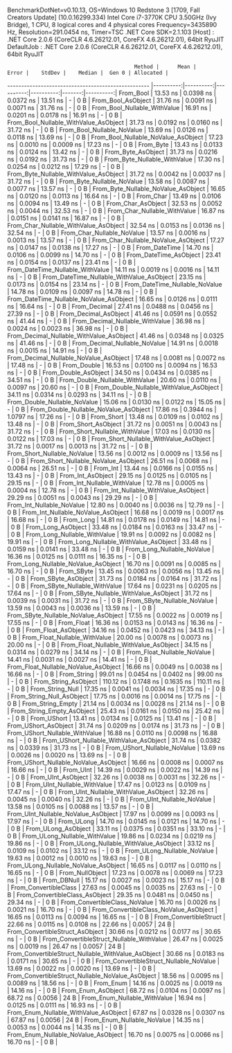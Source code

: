 
BenchmarkDotNet=v0.10.13, OS=Windows 10 Redstone 3 [1709, Fall Creators Update] (10.0.16299.334)
Intel Core i7-3770K CPU 3.50GHz (Ivy Bridge), 1 CPU, 8 logical cores and 4 physical cores
Frequency=3435890 Hz, Resolution=291.0454 ns, Timer=TSC
.NET Core SDK=2.1.103
  [Host]     : .NET Core 2.0.6 (CoreCLR 4.6.26212.01, CoreFX 4.6.26212.01), 64bit RyuJIT
  DefaultJob : .NET Core 2.0.6 (CoreCLR 4.6.26212.01, CoreFX 4.6.26212.01), 64bit RyuJIT


                                             Method |      Mean |     Error |    StdDev |    Median |  Gen 0 | Allocated |
--------------------------------------------------- |----------:|----------:|----------:|----------:|-------:|----------:|
                                          From_Bool |  13.53 ns | 0.0398 ns | 0.0372 ns |  13.51 ns |      - |       0 B |
                                 From_Bool_AsObject |  31.76 ns | 0.0091 ns | 0.0071 ns |  31.76 ns |      - |       0 B |
                       From_Bool_Nullable_WithValue |  16.91 ns | 0.0201 ns | 0.0178 ns |  16.91 ns |      - |       0 B |
              From_Bool_Nullable_WithValue_AsObject |  31.73 ns | 0.0192 ns | 0.0160 ns |  31.72 ns |      - |       0 B |
                         From_Bool_Nullable_NoValue |  13.69 ns | 0.0126 ns | 0.0118 ns |  13.69 ns |      - |       0 B |
                From_Bool_Nullable_NoValue_AsObject |  17.23 ns | 0.0010 ns | 0.0009 ns |  17.23 ns |      - |       0 B |
                                          From_Byte |  13.43 ns | 0.0133 ns | 0.0124 ns |  13.42 ns |      - |       0 B |
                                 From_Byte_AsObject |  31.73 ns | 0.0216 ns | 0.0192 ns |  31.73 ns |      - |       0 B |
                       From_Byte_Nullable_WithValue |  17.30 ns | 0.0254 ns | 0.0212 ns |  17.29 ns |      - |       0 B |
              From_Byte_Nullable_WithValue_AsObject |  31.72 ns | 0.0042 ns | 0.0037 ns |  31.72 ns |      - |       0 B |
                         From_Byte_Nullable_NoValue |  13.58 ns | 0.0087 ns | 0.0077 ns |  13.57 ns |      - |       0 B |
                From_Byte_Nullable_NoValue_AsObject |  16.65 ns | 0.0120 ns | 0.0113 ns |  16.64 ns |      - |       0 B |
                                          From_Char |  13.49 ns | 0.0106 ns | 0.0094 ns |  13.49 ns |      - |       0 B |
                                 From_Char_AsObject |  32.53 ns | 0.0052 ns | 0.0044 ns |  32.53 ns |      - |       0 B |
                       From_Char_Nullable_WithValue |  16.87 ns | 0.0151 ns | 0.0141 ns |  16.87 ns |      - |       0 B |
              From_Char_Nullable_WithValue_AsObject |  32.54 ns | 0.0153 ns | 0.0136 ns |  32.54 ns |      - |       0 B |
                         From_Char_Nullable_NoValue |  13.57 ns | 0.0016 ns | 0.0013 ns |  13.57 ns |      - |       0 B |
                From_Char_Nullable_NoValue_AsObject |  17.27 ns | 0.0147 ns | 0.0138 ns |  17.27 ns |      - |       0 B |
                                      From_DateTime |  14.70 ns | 0.0106 ns | 0.0099 ns |  14.70 ns |      - |       0 B |
                             From_DateTime_AsObject |  23.41 ns | 0.0154 ns | 0.0137 ns |  23.41 ns |      - |       0 B |
                   From_DateTime_Nullable_WithValue |  14.11 ns | 0.0019 ns | 0.0016 ns |  14.11 ns |      - |       0 B |
          From_DateTime_Nullable_WithValue_AsObject |  23.15 ns | 0.0173 ns | 0.0154 ns |  23.14 ns |      - |       0 B |
                     From_DateTime_Nullable_NoValue |  14.78 ns | 0.0109 ns | 0.0097 ns |  14.78 ns |      - |       0 B |
            From_DateTime_Nullable_NoValue_AsObject |  16.65 ns | 0.0126 ns | 0.0111 ns |  16.64 ns |      - |       0 B |
                                       From_Decimal |  27.41 ns | 0.0488 ns | 0.0456 ns |  27.39 ns |      - |       0 B |
                              From_Decimal_AsObject |  41.46 ns | 0.0591 ns | 0.0552 ns |  41.44 ns |      - |       0 B |
                    From_Decimal_Nullable_WithValue |  36.98 ns | 0.0024 ns | 0.0023 ns |  36.98 ns |      - |       0 B |
           From_Decimal_Nullable_WithValue_AsObject |  41.46 ns | 0.0348 ns | 0.0325 ns |  41.46 ns |      - |       0 B |
                      From_Decimal_Nullable_NoValue |  14.91 ns | 0.0018 ns | 0.0015 ns |  14.91 ns |      - |       0 B |
             From_Decimal_Nullable_NoValue_AsObject |  17.48 ns | 0.0081 ns | 0.0072 ns |  17.48 ns |      - |       0 B |
                                        From_Double |  16.53 ns | 0.0100 ns | 0.0094 ns |  16.53 ns |      - |       0 B |
                               From_Double_AsObject |  34.50 ns | 0.0434 ns | 0.0385 ns |  34.51 ns |      - |       0 B |
                     From_Double_Nullable_WithValue |  20.60 ns | 0.0110 ns | 0.0097 ns |  20.60 ns |      - |       0 B |
            From_Double_Nullable_WithValue_AsObject |  34.11 ns | 0.0314 ns | 0.0293 ns |  34.11 ns |      - |       0 B |
                       From_Double_Nullable_NoValue |  15.06 ns | 0.0130 ns | 0.0122 ns |  15.05 ns |      - |       0 B |
              From_Double_Nullable_NoValue_AsObject |  17.86 ns | 0.3944 ns | 1.0797 ns |  17.26 ns |      - |       0 B |
                                         From_Short |  13.48 ns | 0.0109 ns | 0.0102 ns |  13.48 ns |      - |       0 B |
                                From_Short_AsObject |  31.72 ns | 0.0051 ns | 0.0043 ns |  31.72 ns |      - |       0 B |
                      From_Short_Nullable_WithValue |  17.03 ns | 0.0130 ns | 0.0122 ns |  17.03 ns |      - |       0 B |
             From_Short_Nullable_WithValue_AsObject |  31.72 ns | 0.0017 ns | 0.0013 ns |  31.72 ns |      - |       0 B |
                        From_Short_Nullable_NoValue |  13.56 ns | 0.0012 ns | 0.0009 ns |  13.56 ns |      - |       0 B |
               From_Short_Nullable_NoValue_AsObject |  26.51 ns | 0.0068 ns | 0.0064 ns |  26.51 ns |      - |       0 B |
                                           From_Int |  13.44 ns | 0.0166 ns | 0.0155 ns |  13.43 ns |      - |       0 B |
                                  From_Int_AsObject |  29.15 ns | 0.0125 ns | 0.0105 ns |  29.15 ns |      - |       0 B |
                        From_Int_Nullable_WithValue |  12.78 ns | 0.0005 ns | 0.0004 ns |  12.78 ns |      - |       0 B |
               From_Int_Nullable_WithValue_AsObject |  29.29 ns | 0.0051 ns | 0.0043 ns |  29.29 ns |      - |       0 B |
                          From_Int_Nullable_NoValue |  12.80 ns | 0.0040 ns | 0.0036 ns |  12.79 ns |      - |       0 B |
                 From_Int_Nullable_NoValue_AsObject |  16.68 ns | 0.0019 ns | 0.0017 ns |  16.68 ns |      - |       0 B |
                                          From_Long |  14.81 ns | 0.0178 ns | 0.0149 ns |  14.81 ns |      - |       0 B |
                                 From_Long_AsObject |  33.48 ns | 0.0184 ns | 0.0163 ns |  33.47 ns |      - |       0 B |
                       From_Long_Nullable_WithValue |  19.91 ns | 0.0092 ns | 0.0082 ns |  19.91 ns |      - |       0 B |
              From_Long_Nullable_WithValue_AsObject |  33.48 ns | 0.0159 ns | 0.0141 ns |  33.48 ns |      - |       0 B |
                         From_Long_Nullable_NoValue |  16.36 ns | 0.0125 ns | 0.0111 ns |  16.35 ns |      - |       0 B |
                From_Long_Nullable_NoValue_AsObject |  16.70 ns | 0.0091 ns | 0.0085 ns |  16.70 ns |      - |       0 B |
                                         From_SByte |  13.45 ns | 0.0063 ns | 0.0056 ns |  13.45 ns |      - |       0 B |
                                From_SByte_AsObject |  31.73 ns | 0.0184 ns | 0.0164 ns |  31.72 ns |      - |       0 B |
                      From_SByte_Nullable_WithValue |  17.64 ns | 0.0231 ns | 0.0205 ns |  17.64 ns |      - |       0 B |
             From_SByte_Nullable_WithValue_AsObject |  31.72 ns | 0.0039 ns | 0.0031 ns |  31.72 ns |      - |       0 B |
                        From_SByte_Nullable_NoValue |  13.59 ns | 0.0043 ns | 0.0036 ns |  13.59 ns |      - |       0 B |
               From_SByte_Nullable_NoValue_AsObject |  17.55 ns | 0.0022 ns | 0.0019 ns |  17.55 ns |      - |       0 B |
                                         From_Float |  16.36 ns | 0.0153 ns | 0.0143 ns |  16.36 ns |      - |       0 B |
                                From_Float_AsObject |  34.16 ns | 0.0452 ns | 0.0423 ns |  34.13 ns |      - |       0 B |
                      From_Float_Nullable_WithValue |  20.00 ns | 0.0078 ns | 0.0073 ns |  20.00 ns |      - |       0 B |
             From_Float_Nullable_WithValue_AsObject |  34.15 ns | 0.0314 ns | 0.0279 ns |  34.14 ns |      - |       0 B |
                        From_Float_Nullable_NoValue |  14.41 ns | 0.0031 ns | 0.0027 ns |  14.41 ns |      - |       0 B |
               From_Float_Nullable_NoValue_AsObject |  16.66 ns | 0.0049 ns | 0.0038 ns |  16.66 ns |      - |       0 B |
                                        From_String |  99.01 ns | 0.0454 ns | 0.0402 ns |  99.00 ns |      - |       0 B |
                               From_String_AsObject | 110.12 ns | 0.1748 ns | 0.1635 ns | 110.11 ns |      - |       0 B |
                                   From_String_Null |  17.35 ns | 0.0041 ns | 0.0034 ns |  17.35 ns |      - |       0 B |
                          From_String_Null_AsObject |  17.75 ns | 0.0016 ns | 0.0014 ns |  17.75 ns |      - |       0 B |
                                  From_String_Empty |  21.14 ns | 0.0034 ns | 0.0028 ns |  21.14 ns |      - |       0 B |
                         From_String_Empty_AsObject |  25.43 ns | 0.0161 ns | 0.0150 ns |  25.42 ns |      - |       0 B |
                                        From_UShort |  13.41 ns | 0.0134 ns | 0.0125 ns |  13.41 ns |      - |       0 B |
                               From_UShort_AsObject |  31.74 ns | 0.0209 ns | 0.0174 ns |  31.73 ns |      - |       0 B |
                     From_UShort_Nullable_WithValue |  16.88 ns | 0.0110 ns | 0.0098 ns |  16.88 ns |      - |       0 B |
            From_UShort_Nullable_WithValue_AsObject |  31.74 ns | 0.0382 ns | 0.0339 ns |  31.73 ns |      - |       0 B |
                       From_UShort_Nullable_NoValue |  13.69 ns | 0.0026 ns | 0.0020 ns |  13.69 ns |      - |       0 B |
              From_UShort_Nullable_NoValue_AsObject |  16.66 ns | 0.0008 ns | 0.0007 ns |  16.66 ns |      - |       0 B |
                                          From_UInt |  14.39 ns | 0.0029 ns | 0.0022 ns |  14.39 ns |      - |       0 B |
                                 From_UInt_AsObject |  32.26 ns | 0.0038 ns | 0.0031 ns |  32.26 ns |      - |       0 B |
                       From_UInt_Nullable_WithValue |  17.47 ns | 0.0123 ns | 0.0109 ns |  17.47 ns |      - |       0 B |
              From_UInt_Nullable_WithValue_AsObject |  32.26 ns | 0.0045 ns | 0.0040 ns |  32.26 ns |      - |       0 B |
                         From_UInt_Nullable_NoValue |  13.58 ns | 0.0105 ns | 0.0088 ns |  13.57 ns |      - |       0 B |
                From_UInt_Nullable_NoValue_AsObject |  17.97 ns | 0.0099 ns | 0.0093 ns |  17.97 ns |      - |       0 B |
                                         From_ULong |  14.70 ns | 0.0145 ns | 0.0121 ns |  14.70 ns |      - |       0 B |
                                From_ULong_AsObject |  33.11 ns | 0.0375 ns | 0.0351 ns |  33.10 ns |      - |       0 B |
                      From_ULong_Nullable_WithValue |  19.86 ns | 0.0234 ns | 0.0219 ns |  19.86 ns |      - |       0 B |
             From_ULong_Nullable_WithValue_AsObject |  33.12 ns | 0.0109 ns | 0.0102 ns |  33.12 ns |      - |       0 B |
                        From_ULong_Nullable_NoValue |  19.63 ns | 0.0012 ns | 0.0010 ns |  19.63 ns |      - |       0 B |
               From_ULong_Nullable_NoValue_AsObject |  16.65 ns | 0.0117 ns | 0.0110 ns |  16.65 ns |      - |       0 B |
                                    From_NullObject |  17.23 ns | 0.0078 ns | 0.0069 ns |  17.23 ns |      - |       0 B |
                                        From_DBNull |  15.17 ns | 0.0027 ns | 0.0023 ns |  15.17 ns |      - |       0 B |
                              From_ConvertibleClass |  27.63 ns | 0.0045 ns | 0.0035 ns |  27.63 ns |      - |       0 B |
                     From_ConvertibleClass_AsObject |  29.35 ns | 0.0481 ns | 0.0450 ns |  29.34 ns |      - |       0 B |
                      From_ConvertibleClass_NoValue |  16.70 ns | 0.0026 ns | 0.0021 ns |  16.70 ns |      - |       0 B |
             From_ConvertibleClass_NoValue_AsObject |  16.65 ns | 0.0113 ns | 0.0094 ns |  16.65 ns |      - |       0 B |
                             From_ConvertibleStruct |  22.66 ns | 0.0115 ns | 0.0108 ns |  22.66 ns | 0.0057 |      24 B |
                    From_ConvertibleStruct_AsObject |  30.66 ns | 0.0212 ns | 0.0177 ns |  30.65 ns |      - |       0 B |
          From_ConvertibleStruct_Nullable_WithValue |  26.47 ns | 0.0025 ns | 0.0019 ns |  26.47 ns | 0.0057 |      24 B |
 From_ConvertibleStruct_Nullable_WithValue_AsObject |  30.66 ns | 0.0183 ns | 0.0171 ns |  30.65 ns |      - |       0 B |
            From_ConvertibleStruct_Nullable_NoValue |  13.69 ns | 0.0022 ns | 0.0020 ns |  13.69 ns |      - |       0 B |
   From_ConvertibleStruct_Nullable_NoValue_AsObject |  18.56 ns | 0.0095 ns | 0.0089 ns |  18.56 ns |      - |       0 B |
                                          From_Enum |  14.16 ns | 0.0025 ns | 0.0019 ns |  14.16 ns |      - |       0 B |
                                 From_Enum_AsObject |  68.72 ns | 0.0104 ns | 0.0097 ns |  68.72 ns | 0.0056 |      24 B |
                       From_Enum_Nullable_WithValue |  16.94 ns | 0.0125 ns | 0.0111 ns |  16.93 ns |      - |       0 B |
              From_Enum_Nullable_WithValue_AsObject |  67.87 ns | 0.0328 ns | 0.0307 ns |  67.87 ns | 0.0056 |      24 B |
                         From_Enum_Nullable_NoValue |  14.35 ns | 0.0053 ns | 0.0044 ns |  14.35 ns |      - |       0 B |
                From_Enum_Nullable_NoValue_AsObject |  16.70 ns | 0.0075 ns | 0.0066 ns |  16.70 ns |      - |       0 B |
